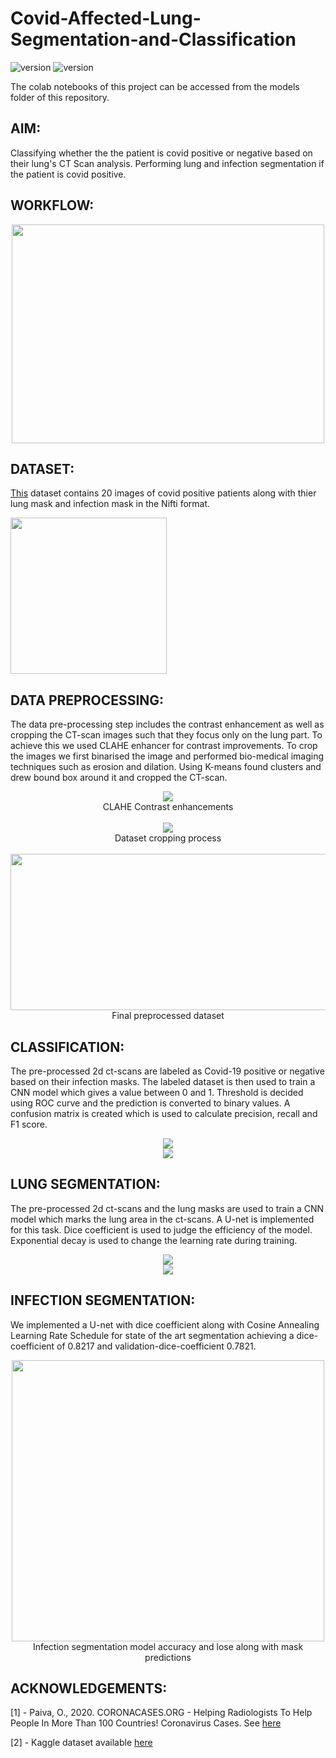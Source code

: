 # Covid-Affected-Lung-Segmentation-and-Classification

![version](https://img.shields.io/badge/tensorflow-v2.4.0-gold.svg)
![version](https://img.shields.io/badge/keras-v2.2.5-blue.svg)

The colab notebooks of this project can be accessed from the models folder of this repository.

## AIM: 

Classifying whether the the patient is covid positive or negative based on their lung's CT Scan analysis. Performing lung and infection segmentation if the patient is covid positive.

## WORKFLOW:
<p align="center">
<img src="https://github.com/shristichandrakar7/Covid-Affected-Lung-Segmentation-and-Classification/blob/main/readme_files/final_images/workflow_diagram.png" align="middle" height="350" width ="500" >
</p>

## DATASET:

[This](https://www.kaggle.com/andrewmvd/covid19-ct-scans) dataset contains 20 images of covid positive patients along with thier lung mask and infection mask in the Nifti format.
 
<img src="https://github.com/shristichandrakar7/Covid-Affected-Lung-Segmentation-and-Classification/blob/main/readme_files/final_images/dataset_img.png" align="middle" height="250" >

## DATA PREPROCESSING:

The data pre-processing step includes the contrast enhancement as well as cropping the CT-scan images such that they focus only on the lung part. To achieve this we used CLAHE enhancer for contrast improvements. To crop the images we first binarised the image and performed bio-medical imaging techniques such as erosion and dilation. Using K-means found clusters and drew bound box around it and cropped the CT-scan.
<p align="center">
<img src="https://github.com/shristichandrakar7/Covid-Affected-Lung-Segmentation-and-Classification/blob/main/readme_files/dataset_contrast.png" align="middle">
<br>
CLAHE Contrast enhancements
<br><br>
<img src="https://github.com/shristichandrakar7/Covid-Affected-Lung-Segmentation-and-Classification/blob/main/readme_files/dataset_kmeans.png" align="middle">
<br>
Dataset cropping process
<br><br>
<img src="https://github.com/shristichandrakar7/Covid-Affected-Lung-Segmentation-and-Classification/blob/main/readme_files/final_dataset.png" align="middle" height="250" width="800">
<br>
Final preprocessed dataset
</p>

## CLASSIFICATION:

The pre-processed 2d ct-scans are labeled as Covid-19 positive or negative based on their infection masks. The labeled dataset is then used
to train a CNN model which gives a value between 0 and 1. Threshold is decided using ROC curve and the prediction is converted to binary values.
A confusion matrix is created which is used to calculate precision, recall and F1 score.

<p align="center">
<img src="https://github.com/shristichandrakar7/Covid-Affected-Lung-Segmentation-and-Classification/blob/main/readme_files/final_images/classigraph.PNG" align="middle">
<br>
<img src="https://github.com/shristichandrakar7/Covid-Affected-Lung-Segmentation-and-Classification/blob/main/readme_files/final_images/classiss.PNG" align="middle">
<br>
</p>

## LUNG SEGMENTATION:

The pre-processed 2d ct-scans and the lung masks are used to train a CNN model which marks the lung area in the ct-scans. A U-net is implemented for this task.
Dice coefficient is used to judge the efficiency of the model. Exponential decay is used to change the learning rate during training.

<p align="center">
<img src="https://github.com/shristichandrakar7/Covid-Affected-Lung-Segmentation-and-Classification/blob/main/readme_files/final_images/lungseggraph.PNG" align="middle">
<br>
<img src="https://github.com/shristichandrakar7/Covid-Affected-Lung-Segmentation-and-Classification/blob/main/readme_files/final_images/lungsegss.PNG" align="middle">
<br>
</p>

## INFECTION SEGMENTATION:

We implemented a U-net with dice coefficient along with Cosine Annealing Learning Rate Schedule for state of the art segmentation achieving a dice-coefficient of 0.8217 and validation-dice-coefficient 0.7821.

<p align="center">
<img src="https://github.com/shristichandrakar7/Covid-Affected-Lung-Segmentation-and-Classification/blob/main/readme_files/final_images/infection_segmentation.png" align="middle" height="450" width="500">
<br>
Infection segmentation model accuracy and lose along with mask predictions
</p>

## ACKNOWLEDGEMENTS:

[1] - Paiva, O., 2020. CORONACASES.ORG - Helping Radiologists To Help People In More Than 100 Countries! Coronavirus Cases. See [here](https://coronacases.org/)

[2] - Kaggle dataset available [here](https://www.kaggle.com/andrewmvd/covid19-ct-scans)
